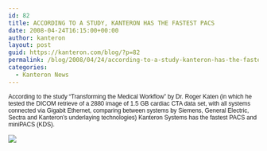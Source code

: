 ```yaml
---
id: 82
title: ACCORDING TO A STUDY, KANTERON HAS THE FASTEST PACS
date: 2008-04-24T16:15:00+00:00
author: kanteron
layout: post
guid: https://kanteron.com/blog/?p=82
permalink: /blog/2008/04/24/according-to-a-study-kanteron-has-the-fastest-pacs/
categories:
  - Kanteron News
---
```

<p style="font: normal normal normal 12px/normal Helvetica;margin: 0px">
  According to the study “Transforming the Medical Workflow” by Dr. Roger Katen (in which he tested the DICOM retrieve of a 2880 image of 1.5 GB cardiac CTA data set, with all systems
</p>

<p style="font: normal normal normal 12px/normal Helvetica;margin: 0px">
  connected via Gigabit Ethernet, comparing between systems by Siemens, General Electric, Sectra and Kanteron’s underlaying technologies) Kanteron Systems has the fastest PACS and miniPACS (KDS).
</p>

<p style="font: normal normal normal 12px/normal Helvetica;margin: 0px">
  &nbsp;
</p>

<p style="font: normal normal normal 12px/normal Helvetica;margin: 0px">
  <span style="font-family: Times, 'Times New Roman', Times, serif;font-size: medium" class="Apple-style-span"><img src="https://farm3.static.flickr.com/2007/2437721655_63fa06854d.jpg?v=0" /></span>
</p>